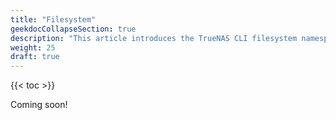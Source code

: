 ```yaml
---
title: "Filesystem"
geekdocCollapseSection: true
description: "This article introduces the TrueNAS CLI filesystem namespace, used to access the acltemplate child namespace." 
weight: 25
draft: true
---
```


{{< toc >}}

Coming soon!
